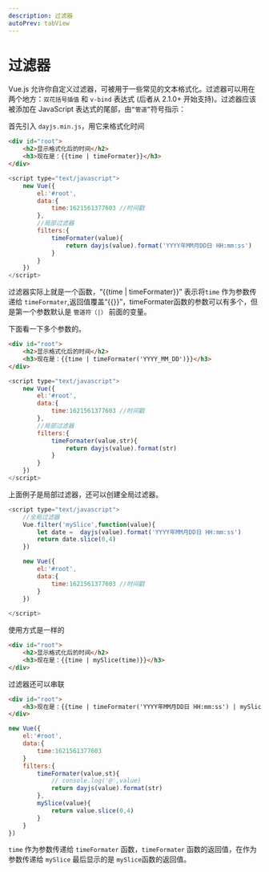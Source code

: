 ```yaml
---
description: 过滤器
autoPrev: tabView
---
```


# 过滤器

Vue.js 允许你自定义过滤器，可被用于一些常见的文本格式化。过滤器可以用在两个地方：`双花括号插值` 和 `v-bind` 表达式 (后者从 2.1.0+ 开始支持)。过滤器应该被添加在 JavaScript 表达式的尾部，由`“管道”`符号指示：

首先引入 `dayjs.min.js`，用它来格式化时间
```html
<div id="root">
    <h2>显示格式化后的时间</h2>
    <h3>现在是：{{time | timeFormater}}</h3>
</div>
```

```js
<script type="text/javascript">
    new Vue({
        el:'#root',
        data:{
            time:1621561377603 //时间戳
        },
        //局部过滤器
        filters:{
            timeFormater(value){
                return dayjs(value).format('YYYY年MM月DD日 HH:mm:ss')
            }
        }
    })
</script>
```
过滤器实际上就是一个函数，“{{time | timeFormater}}” 表示将`time` 作为参数传递给 `timeFormater`,返回值覆盖“{{}}”，timeFormater函数的参数可以有多个，但是第一个参数默认是 `管道符（|）` 前面的变量。

下面看一下多个参数的。
```html
<div id="root">
    <h2>显示格式化后的时间</h2>
    <h3>现在是：{{time | timeFormater('YYYY_MM_DD')}}</h3>
</div>
```

```js
<script type="text/javascript">
    new Vue({
        el:'#root',
        data:{
            time:1621561377603 //时间戳
        },
        //局部过滤器
        filters:{
            timeFormater(value,str){
                return dayjs(value).format(str)
            }
        }
    })
</script>
```

上面例子是局部过滤器，还可以创建全局过滤器。

```js
<script type="text/javascript">
    //全局过滤器
    Vue.filter('mySlice',function(value){
        let date =  dayjs(value).format('YYYY年MM月DD日 HH:mm:ss')
        return date.slice(0,4)
    })

    new Vue({
        el:'#root',
        data:{
            time:1621561377603 //时间戳
        }
    })
    
</script>
```

使用方式是一样的

```html
<div id="root">
    <h2>显示格式化后的时间</h2>
    <h3>现在是：{{time | mySlice(time)}}</h3>
</div>
```

过滤器还可以串联

```html
<div id="root">
    <h3>现在是：{{time | timeFormater('YYYY年MM月DD日 HH:mm:ss') | mySlice}}</h3>
</div>
```

```js
new Vue({
    el:'#root',
    data:{
        time:1621561377603
    }
    filters:{
        timeFormater(value,st){
            // console.log('@',value)
            return dayjs(value).format(str)
        },
        mySlice(value){
            return value.slice(0,4)
        }
    }
})
```

`time` 作为参数传递给 `timeFormater` 函数，`timeFormater` 函数的返回值，在作为参数传递给 `mySlice` 最后显示的是 `mySlice`函数的返回值。


